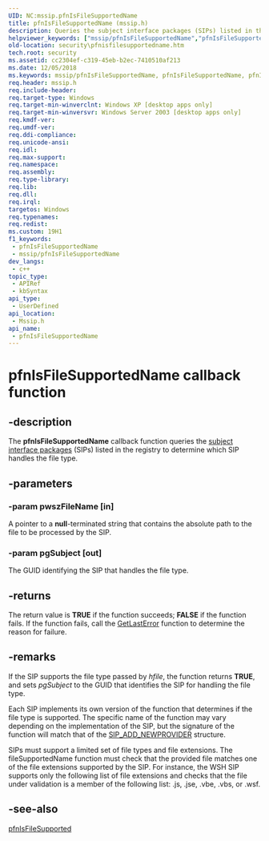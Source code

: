 ```yaml
---
UID: NC:mssip.pfnIsFileSupportedName
title: pfnIsFileSupportedName (mssip.h)
description: Queries the subject interface packages (SIPs) listed in the registry to determine which SIP handles the file type.
helpviewer_keywords: ["mssip/pfnIsFileSupportedName","pfnIsFileSupportedName","pfnIsFileSupportedName callback","pfnIsFileSupportedName callback function [Security]","security.pfnisfilesupportedname"]
old-location: security\pfnisfilesupportedname.htm
tech.root: security
ms.assetid: cc2304ef-c319-45eb-b2ec-7410510af213
ms.date: 12/05/2018
ms.keywords: mssip/pfnIsFileSupportedName, pfnIsFileSupportedName, pfnIsFileSupportedName callback, pfnIsFileSupportedName callback function [Security], security.pfnisfilesupportedname
req.header: mssip.h
req.include-header: 
req.target-type: Windows
req.target-min-winverclnt: Windows XP [desktop apps only]
req.target-min-winversvr: Windows Server 2003 [desktop apps only]
req.kmdf-ver: 
req.umdf-ver: 
req.ddi-compliance: 
req.unicode-ansi: 
req.idl: 
req.max-support: 
req.namespace: 
req.assembly: 
req.type-library: 
req.lib: 
req.dll: 
req.irql: 
targetos: Windows
req.typenames: 
req.redist: 
ms.custom: 19H1
f1_keywords:
 - pfnIsFileSupportedName
 - mssip/pfnIsFileSupportedName
dev_langs:
 - c++
topic_type:
 - APIRef
 - kbSyntax
api_type:
 - UserDefined
api_location:
 - Mssip.h
api_name:
 - pfnIsFileSupportedName
---
```


# pfnIsFileSupportedName callback function


## -description

The <b>pfnIsFileSupportedName</b> callback function queries the <a href="/windows/desktop/SecGloss/s-gly">subject interface packages</a> (SIPs) listed in the registry to determine which SIP handles the file type.

## -parameters

### -param pwszFileName [in]

A pointer to a <b>null</b>-terminated string that contains the absolute path to the file to be processed by the SIP.

### -param pgSubject [out]

The GUID identifying the SIP that handles the file type.

## -returns

The return value is <b>TRUE</b> if the function succeeds; <b>FALSE</b> if the function fails. If the function fails, call the <a href="/windows/desktop/api/errhandlingapi/nf-errhandlingapi-getlasterror">GetLastError</a> function to determine the reason for failure.

## -remarks

If the SIP supports the file type passed by <i>hfile</i>, the function returns <b>TRUE</b>, and sets <i>pgSubject</i> to the GUID that identifies the SIP for handling the file type.

Each SIP implements its own version of the function that determines if the file type is supported. The specific name of the function may vary depending on the implementation of the SIP, but the signature of the function will match that of the [SIP_ADD_NEWPROVIDER](/windows/desktop/api/mssip/ns-mssip-sip_add_newprovider) structure.

SIPs must support a limited set of file types and file extensions. The fileSupportedName function must check that the provided file matches one of the file extensions supported by the SIP.  For instance, the WSH SIP supports only the following list of file extensions and checks that the file under validation is a member of the following list: .js, .jse, .vbe, .vbs, or .wsf.

## -see-also

<a href="/windows/desktop/api/mssip/nc-mssip-pfnisfilesupported">pfnIsFileSupported</a>

